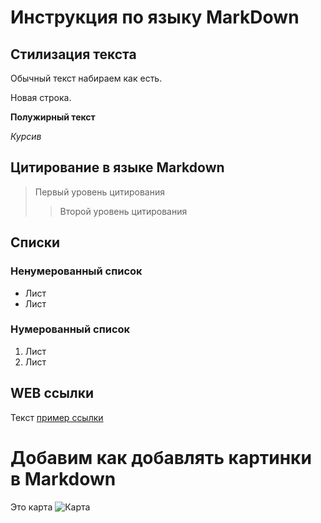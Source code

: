 # Инструкция по языку MarkDown

## Стилизация текста

Обычный текст набираем как есть.

Новая строка.

**Полужирный текст**

*Курсив*

## Цитирование в языке Markdown
> Первый уровень цитирования
>>Второй уровень цитирования

## Списки
### Ненумерованный список
* Лист
* Лист

### Нумерованный список
1. Лист
2. Лист

## WEB ссылки
Текст [пример ссылки](http.example.com "Всплывающая подсказна")

# Добавим как добавлять картинки в Markdown
Это карта
![Карта](map.png)
